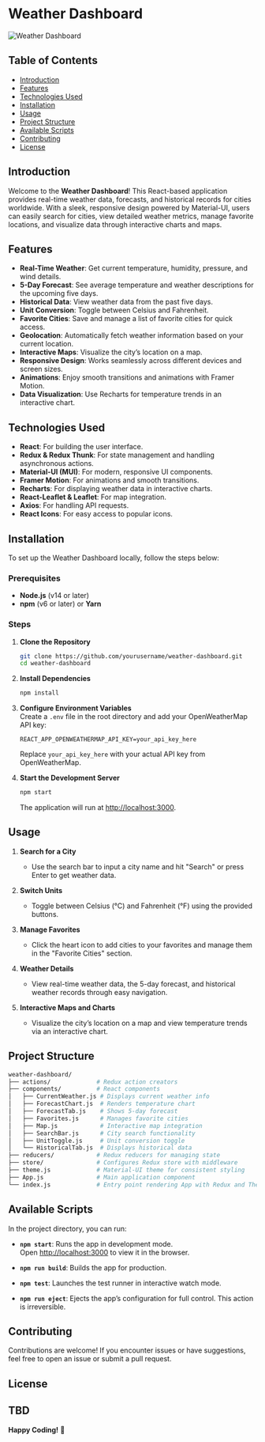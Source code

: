 # Weather Dashboard

![Weather Dashboard](https://via.placeholder.com/800x200?text=Weather+Dashboard)

## Table of Contents

- [Introduction](#introduction)
- [Features](#features)
- [Technologies Used](#technologies-used)
- [Installation](#installation)
- [Usage](#usage)
- [Project Structure](#project-structure)
- [Available Scripts](#available-scripts)
- [Contributing](#contributing)
- [License](#license)

## Introduction

Welcome to the **Weather Dashboard**! This React-based application provides real-time weather data, forecasts, and historical records for cities worldwide. With a sleek, responsive design powered by Material-UI, users can easily search for cities, view detailed weather metrics, manage favorite locations, and visualize data through interactive charts and maps.

## Features

- **Real-Time Weather**: Get current temperature, humidity, pressure, and wind details.
- **5-Day Forecast**: See average temperature and weather descriptions for the upcoming five days.
- **Historical Data**: View weather data from the past five days.
- **Unit Conversion**: Toggle between Celsius and Fahrenheit.
- **Favorite Cities**: Save and manage a list of favorite cities for quick access.
- **Geolocation**: Automatically fetch weather information based on your current location.
- **Interactive Maps**: Visualize the city’s location on a map.
- **Responsive Design**: Works seamlessly across different devices and screen sizes.
- **Animations**: Enjoy smooth transitions and animations with Framer Motion.
- **Data Visualization**: Use Recharts for temperature trends in an interactive chart.

## Technologies Used

- **React**: For building the user interface.
- **Redux & Redux Thunk**: For state management and handling asynchronous actions.
- **Material-UI (MUI)**: For modern, responsive UI components.
- **Framer Motion**: For animations and smooth transitions.
- **Recharts**: For displaying weather data in interactive charts.
- **React-Leaflet & Leaflet**: For map integration.
- **Axios**: For handling API requests.
- **React Icons**: For easy access to popular icons.

## Installation

To set up the Weather Dashboard locally, follow the steps below:

### Prerequisites

- **Node.js** (v14 or later)
- **npm** (v6 or later) or **Yarn**

### Steps

1. **Clone the Repository**  
   ```bash
   git clone https://github.com/yourusername/weather-dashboard.git
   cd weather-dashboard
   ```

2. **Install Dependencies**  
   ```bash
   npm install
   ```

3. **Configure Environment Variables**  
   Create a `.env` file in the root directory and add your OpenWeatherMap API key:
   ```
   REACT_APP_OPENWEATHERMAP_API_KEY=your_api_key_here
   ```
   Replace `your_api_key_here` with your actual API key from OpenWeatherMap.

4. **Start the Development Server**  
   ```bash
   npm start
   ```
   The application will run at [http://localhost:3000](http://localhost:3000).

## Usage

1. **Search for a City**  
   - Use the search bar to input a city name and hit "Search" or press Enter to get weather data.

2. **Switch Units**  
   - Toggle between Celsius (°C) and Fahrenheit (°F) using the provided buttons.

3. **Manage Favorites**  
   - Click the heart icon to add cities to your favorites and manage them in the "Favorite Cities" section.

4. **Weather Details**  
   - View real-time weather data, the 5-day forecast, and historical weather records through easy navigation.

5. **Interactive Maps and Charts**  
   - Visualize the city’s location on a map and view temperature trends via an interactive chart.

## Project Structure

```bash
weather-dashboard/
├── actions/             # Redux action creators
├── components/          # React components
│   ├── CurrentWeather.js # Displays current weather info
│   ├── ForecastChart.js  # Renders temperature chart
│   ├── ForecastTab.js    # Shows 5-day forecast
│   ├── Favorites.js      # Manages favorite cities
│   ├── Map.js            # Interactive map integration
│   ├── SearchBar.js      # City search functionality
│   ├── UnitToggle.js     # Unit conversion toggle
│   └── HistoricalTab.js  # Displays historical data
├── reducers/            # Redux reducers for managing state
├── store/               # Configures Redux store with middleware
├── theme.js             # Material-UI theme for consistent styling
├── App.js               # Main application component
└── index.js             # Entry point rendering App with Redux and Theme providers
```

## Available Scripts

In the project directory, you can run:

- **`npm start`**: Runs the app in development mode.  
  Open [http://localhost:3000](http://localhost:3000) to view it in the browser.

- **`npm run build`**: Builds the app for production.

- **`npm test`**: Launches the test runner in interactive watch mode.

- **`npm run eject`**: Ejects the app’s configuration for full control. This action is irreversible.

## Contributing

Contributions are welcome! If you encounter issues or have suggestions, feel free to open an issue or submit a pull request.

## License

TBD
---

**Happy Coding!** 🚀

